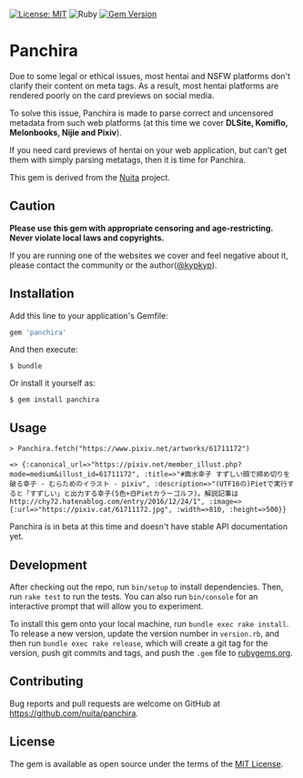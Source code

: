 [![License: MIT](https://img.shields.io/badge/License-MIT-yellow.svg)](https://opensource.org/licenses/MIT)
![Ruby](https://github.com/nuita/panchira/workflows/Ruby/badge.svg)
[![Gem Version](https://badge.fury.io/rb/panchira.svg)](https://badge.fury.io/rb/panchira)

# Panchira

Due to some legal or ethical issues, most hentai and NSFW platforms don't clarify their content on meta tags. As a result, most hentai platforms are rendered poorly on the card previews on social media.

To solve this issue, Panchira is made to parse correct and uncensored metadata from such web platforms (at this time we cover **DLSite, Komiflo, Melonbooks, Nijie and Pixiv**).

If you need card previews of hentai on your web application, but can't get them with simply parsing metatags, then it is time for Panchira.

This gem is derived from the [Nuita](https://github.com/nuita/nuita) project.

## Caution

**Please use this gem with appropriate censoring and age-restricting. Never violate local laws and copyrights.**

If you are running one of the websites we cover and feel negative about it, please contact the community or the author([@kypkyp](https://github.com/kypkyp)). 

## Installation

Add this line to your application's Gemfile:

```ruby
gem 'panchira'
```

And then execute:

    $ bundle

Or install it yourself as:

    $ gem install panchira

## Usage

```
> Panchira.fetch("https://www.pixiv.net/artworks/61711172")

=> {:canonical_url=>"https://pixiv.net/member_illust.php?mode=medium&illust_id=61711172", :title=>"#輿水幸子 すずしい顔で締め切りを破る幸子 - むらためのイラスト - pixiv", :description=>"(UTF16の)Pietで実行すると「すずしい」と出力する幸子(5色+白Pietカラーゴルフ)。解説記事は http://chy72.hatenablog.com/entry/2016/12/24/1", :image=>{:url=>"https://pixiv.cat/61711172.jpg", :width=>810, :height=>500}}
```

Panchira is in beta at this time and doesn't have stable API documentation yet.

## Development

After checking out the repo, run `bin/setup` to install dependencies. Then, run `rake test` to run the tests. You can also run `bin/console` for an interactive prompt that will allow you to experiment.

To install this gem onto your local machine, run `bundle exec rake install`. To release a new version, update the version number in `version.rb`, and then run `bundle exec rake release`, which will create a git tag for the version, push git commits and tags, and push the `.gem` file to [rubygems.org](https://rubygems.org).

## Contributing

Bug reports and pull requests are welcome on GitHub at https://github.com/nuita/panchira.

## License

The gem is available as open source under the terms of the [MIT License](https://opensource.org/licenses/MIT).
